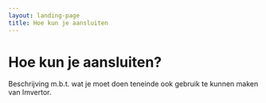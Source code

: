```yaml
---
layout: landing-page
title: Hoe kun je aansluiten
---
```

# Hoe kun je aansluiten?

Beschrijving m.b.t. wat je moet doen teneinde ook gebruik te kunnen maken van Imvertor.
